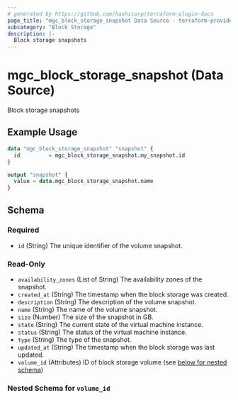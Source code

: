 ```yaml
---
# generated by https://github.com/hashicorp/terraform-plugin-docs
page_title: "mgc_block_storage_snapshot Data Source - terraform-provider-mgc"
subcategory: "Block Storage"
description: |-
  Block storage snapshots
---
```


# mgc_block_storage_snapshot (Data Source)

Block storage snapshots

## Example Usage

```terraform
data "mgc_block_storage_snapshot" "snapshot" {
  id         = mgc_block_storage_snapshot.my_snapshot.id
}

output "snapshot" {
  value = data.mgc_block_storage_snapshot.name
}
```

<!-- schema generated by tfplugindocs -->
## Schema

### Required

- `id` (String) The unique identifier of the volume snapshot.

### Read-Only

- `availability_zones` (List of String) The availability zones of the snapshot.
- `created_at` (String) The timestamp when the block storage was created.
- `description` (String) The description of the volume snapshot.
- `name` (String) The name of the volume snapshot.
- `size` (Number) The size of the snapshot in GB.
- `state` (String) The current state of the virtual machine instance.
- `status` (String) The status of the virtual machine instance.
- `type` (String) The type of the snapshot.
- `updated_at` (String) The timestamp when the block storage was last updated.
- `volume_id` (Attributes) ID of block storage volume (see [below for nested schema](#nestedatt--volume_id))

<a id="nestedatt--volume_id"></a>
### Nested Schema for `volume_id`
